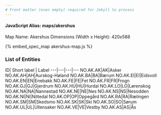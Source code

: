 ```yaml
---
# Front matter (even empty) required for Jekyll to process
---
```


#### JavaScript Alias: maps/akershus

Map Name: Akershus
Dimensions (Width x Height): 420x588



{% embed_spec_map akershus-map.js %}

### List of Entities

ID| Short label | Label
---|---|---|---
NO.AK.AK|AK|Asker
NO.AK.AH|AH|Aurskog-Høland
NO.AK.BA|BA|Bærum
NO.AK.EI|EI|Eidsvoll
NO.AK.EN|EN|Enebakk
NO.AK.FE|FE|Fet
NO.AK.FR|FR|Frogn
NO.AK.GJ|GJ|Gjerdrum
NO.AK.HU|HU|Hurdal
NO.AK.LO|LO|Lørenskog
NO.AK.NA|NA|Nannestad
NO.AK.NE|NE|Nes
NO.AK.NS|NS|Nesodden
NO.AK.NI|NI|Nittedal
NO.AK.OP|OP|Oppegård
NO.AK.RA|RA|Rælingen
NO.AK.SM|SM|Skedsmo
NO.AK.SK|SK|Ski
NO.AK.SO|SO|Sørum
NO.AK.UL|UL|Ullensaker
NO.AK.VE|VE|Vestby
NO.AK.AS|AS|Ås

